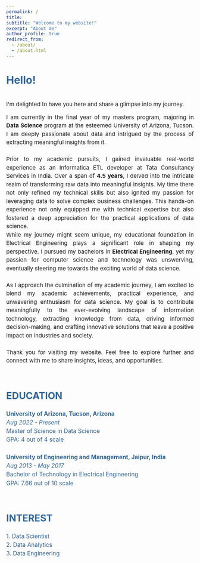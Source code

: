 ```yaml
---
permalink: /
title: 
subtitle: "Welcome to my website!"
excerpt: "About me"
author_profile: true
redirect_from: 
  - /about/
  - /about.html
---
```

<style>
   /* Style for the title */
    h1 {
        color:  #336699; /* Change the title text color to blue */
    }
</style>

<!-- Title of the page in blue -->
<h1>Hello!</h1>

<head>
<link href="https://fonts.googleapis.com/css2?family=Roboto&display=swap" rel="stylesheet">

<div style="text-align: justify; font-size: 15px;">
  <p style="line-height: 1.5;">

<br>I'm delighted to have you here and share a glimpse into my journey.
</p>
<p style="line-height: 1.5;">
I am currently in the final year of my masters program, majoring in <strong>Data Science</strong> program at the esteemed University of Arizona, Tucson. I am deeply passionate about data and intrigued by the process of extracting meaningful insights from it.
<br>
<br>
Prior to my academic pursuits, I gained invaluable real-world experience as an Informatica ETL developer at Tata Consultancy Services in India. Over a span of <strong>4.5 years</strong>, I delved into the intricate realm of transforming raw data into meaningful insights. My time there not only refined my technical skills but also ignited my passion for leveraging data to solve complex business challenges. This hands-on experience not only equipped me with technical expertise but also fostered a deep appreciation for the practical applications of data science.
<br>
While my journey might seem unique, my educational foundation in Electrical Engineering plays a significant role in shaping my perspective. I pursued my bachelors in <strong>Electrical Engineering</strong>, yet my passion for computer science and technology was unswerving, eventually steering me towards the exciting world of data science.
<br> 
<br>
As I approach the culmination of my academic journey, I am excited to blend my academic achievements, practical experience, and unwavering enthusiasm for data science. My goal is to contribute meaningfully to the ever-evolving landscape of information technology, extracting knowledge from data, driving informed decision-making, and crafting innovative solutions that leave a positive impact on industries and society.
<br>
<br>
Thank you for visiting my website. Feel free to explore further and connect with me to share insights, ideas, and opportunities.
  </p>
</div>

   <div style="text-align: justify; font-size: 17px; color: #336699">     
    <h2><strong><br>EDUCATION</strong></h2> 
    <p style="line-height: 1.5; font-size: 15.5px;">
     <strong><i class="fa fa-university"></i> University of Arizona, Tucson, Arizona</strong><br>
     <i>Aug 2022 - Present</i> <br>
     Master of Science in Data Science <br>
     GPA: 4 out of 4 scale <br>
    <br>
    <strong><i class="fa fa-university"></i> University of Engineering and Management, Jaipur, India</strong><br>
     <i>Aug 2013 - May 2017</i> <br>
     Bachelor of Technology in Electrical Engineering <br>
     GPA: 7.66 out of 10 scale <br>
    </p>  
   </div> 
    <div style="text-align: justify; font-size: 17px; color: #336699">     
    <h2><strong><br>INTEREST</strong></h2> 
    <p style="line-height: 1.5; font-size: 15.5px;">
     1. Data Scientist <br>
     2. Data Analytics <br>
     3. Data Engineering
    <br>
    <br>
    </p>
   </div> 
</head>
